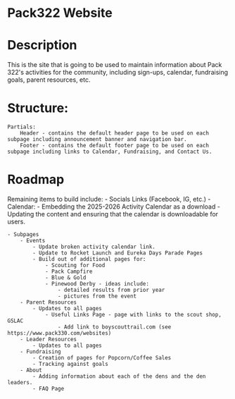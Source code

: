 # Pack322 Website

# Description
This is the site that is going to be used to maintain information about Pack 322's activities for the community, including sign-ups, calendar, fundraising goals, parent resources, etc.


# Structure:
    Partials:
        Header - contains the default header page to be used on each subpage including announcement banner and navigation bar.
        Footer - contains the default footer page to be used on each subpage including links to Calendar, Fundraising, and Contact Us. 

# Roadmap
Remaining items to build include:
    - Socials Links (Facebook, IG, etc.)
    - Calendar:
        - Embedding the 2025-2026 Activity Calendar as a download
        - Updating the content and ensuring that the calendar is downloadable for users.

    - Subpages
        - Events
            - Update broken activity calendar link.
            - Update to Rocket Launch and Eureka Days Parade Pages
            - Build out of additional pages for:
                - Scouting for Food
                - Pack Campfire
                - Blue & Gold
                - Pinewood Derby - ideas include:
                    - detailed results from prior year
                    - pictures from the event
        - Parent Resources
            - Updates to all pages
                - Useful Links Page - page with links to the scout shop, GSLAC
                    - Add link to boyscouttrail.com (see https://www.pack330.com/websites)
        - Leader Resources 
            - Updates to all pages
        - Fundraising
            - Creation of pages for Popcorn/Coffee Sales
            - Tracking against goals
        - About
            - Adding information about each of the dens and the den leaders.
            - FAQ Page